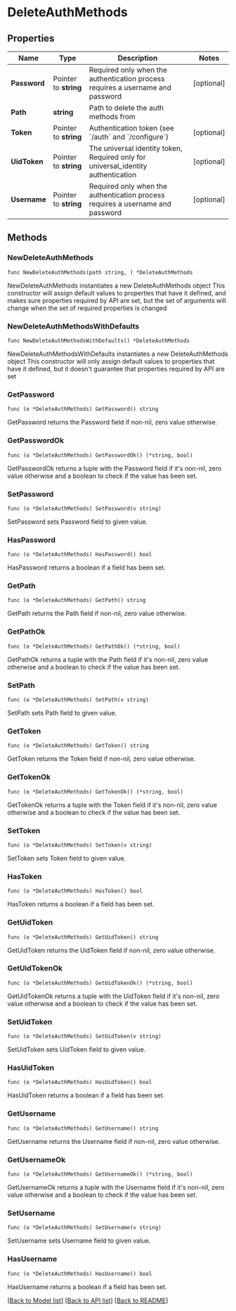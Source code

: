 # DeleteAuthMethods

## Properties

Name | Type | Description | Notes
------------ | ------------- | ------------- | -------------
**Password** | Pointer to **string** | Required only when the authentication process requires a username and password | [optional] 
**Path** | **string** | Path to delete the auth methods from | 
**Token** | Pointer to **string** | Authentication token (see &#x60;/auth&#x60; and &#x60;/configure&#x60;) | [optional] 
**UidToken** | Pointer to **string** | The universal identity token, Required only for universal_identity authentication | [optional] 
**Username** | Pointer to **string** | Required only when the authentication process requires a username and password | [optional] 

## Methods

### NewDeleteAuthMethods

`func NewDeleteAuthMethods(path string, ) *DeleteAuthMethods`

NewDeleteAuthMethods instantiates a new DeleteAuthMethods object
This constructor will assign default values to properties that have it defined,
and makes sure properties required by API are set, but the set of arguments
will change when the set of required properties is changed

### NewDeleteAuthMethodsWithDefaults

`func NewDeleteAuthMethodsWithDefaults() *DeleteAuthMethods`

NewDeleteAuthMethodsWithDefaults instantiates a new DeleteAuthMethods object
This constructor will only assign default values to properties that have it defined,
but it doesn't guarantee that properties required by API are set

### GetPassword

`func (o *DeleteAuthMethods) GetPassword() string`

GetPassword returns the Password field if non-nil, zero value otherwise.

### GetPasswordOk

`func (o *DeleteAuthMethods) GetPasswordOk() (*string, bool)`

GetPasswordOk returns a tuple with the Password field if it's non-nil, zero value otherwise
and a boolean to check if the value has been set.

### SetPassword

`func (o *DeleteAuthMethods) SetPassword(v string)`

SetPassword sets Password field to given value.

### HasPassword

`func (o *DeleteAuthMethods) HasPassword() bool`

HasPassword returns a boolean if a field has been set.

### GetPath

`func (o *DeleteAuthMethods) GetPath() string`

GetPath returns the Path field if non-nil, zero value otherwise.

### GetPathOk

`func (o *DeleteAuthMethods) GetPathOk() (*string, bool)`

GetPathOk returns a tuple with the Path field if it's non-nil, zero value otherwise
and a boolean to check if the value has been set.

### SetPath

`func (o *DeleteAuthMethods) SetPath(v string)`

SetPath sets Path field to given value.


### GetToken

`func (o *DeleteAuthMethods) GetToken() string`

GetToken returns the Token field if non-nil, zero value otherwise.

### GetTokenOk

`func (o *DeleteAuthMethods) GetTokenOk() (*string, bool)`

GetTokenOk returns a tuple with the Token field if it's non-nil, zero value otherwise
and a boolean to check if the value has been set.

### SetToken

`func (o *DeleteAuthMethods) SetToken(v string)`

SetToken sets Token field to given value.

### HasToken

`func (o *DeleteAuthMethods) HasToken() bool`

HasToken returns a boolean if a field has been set.

### GetUidToken

`func (o *DeleteAuthMethods) GetUidToken() string`

GetUidToken returns the UidToken field if non-nil, zero value otherwise.

### GetUidTokenOk

`func (o *DeleteAuthMethods) GetUidTokenOk() (*string, bool)`

GetUidTokenOk returns a tuple with the UidToken field if it's non-nil, zero value otherwise
and a boolean to check if the value has been set.

### SetUidToken

`func (o *DeleteAuthMethods) SetUidToken(v string)`

SetUidToken sets UidToken field to given value.

### HasUidToken

`func (o *DeleteAuthMethods) HasUidToken() bool`

HasUidToken returns a boolean if a field has been set.

### GetUsername

`func (o *DeleteAuthMethods) GetUsername() string`

GetUsername returns the Username field if non-nil, zero value otherwise.

### GetUsernameOk

`func (o *DeleteAuthMethods) GetUsernameOk() (*string, bool)`

GetUsernameOk returns a tuple with the Username field if it's non-nil, zero value otherwise
and a boolean to check if the value has been set.

### SetUsername

`func (o *DeleteAuthMethods) SetUsername(v string)`

SetUsername sets Username field to given value.

### HasUsername

`func (o *DeleteAuthMethods) HasUsername() bool`

HasUsername returns a boolean if a field has been set.


[[Back to Model list]](../README.md#documentation-for-models) [[Back to API list]](../README.md#documentation-for-api-endpoints) [[Back to README]](../README.md)



